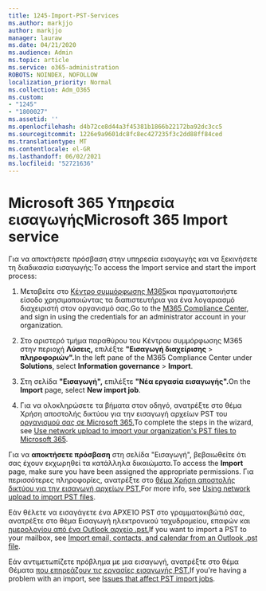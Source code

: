 ```yaml
---
title: 1245-Import-PST-Services
ms.author: markjjo
author: markjjo
manager: lauraw
ms.date: 04/21/2020
ms.audience: Admin
ms.topic: article
ms.service: o365-administration
ROBOTS: NOINDEX, NOFOLLOW
localization_priority: Normal
ms.collection: Adm_O365
ms.custom:
- "1245"
- "1800027"
ms.assetid: ''
ms.openlocfilehash: d4b72ce8d44a3f45381b1866b22172ba92dc3cc5
ms.sourcegitcommit: 1226e9a9601dc8fc8ec427235f3c2dd88ff84ced
ms.translationtype: MT
ms.contentlocale: el-GR
ms.lasthandoff: 06/02/2021
ms.locfileid: "52721636"
---
```

# <a name="microsoft-365-import-service"></a><span data-ttu-id="43fb1-102">Microsoft 365 Υπηρεσία εισαγωγής</span><span class="sxs-lookup"><span data-stu-id="43fb1-102">Microsoft 365 Import service</span></span>

<span data-ttu-id="43fb1-103">Για να αποκτήσετε πρόσβαση στην υπηρεσία εισαγωγής και να ξεκινήσετε τη διαδικασία εισαγωγής:</span><span class="sxs-lookup"><span data-stu-id="43fb1-103">To access the Import service and start the import process:</span></span>

1. <span data-ttu-id="43fb1-104">Μεταβείτε στο [Κέντρο συμμόρφωσης M365](https://compliance.microsoft.com/)και πραγματοποιήστε είσοδο χρησιμοποιώντας τα διαπιστευτήρια για ένα λογαριασμό διαχειριστή στον οργανισμό σας.</span><span class="sxs-lookup"><span data-stu-id="43fb1-104">Go to the [M365 Compliance Center](https://compliance.microsoft.com/), and sign in using the credentials for an administrator account in your organization.</span></span>

1. <span data-ttu-id="43fb1-105">Στο αριστερό τμήμα παραθύρου του Κέντρου συμμόρφωσης M365 στην περιοχή **Λύσεις,** επιλέξτε **"Εισαγωγή διαχείρισης**  >  **πληροφοριών".**</span><span class="sxs-lookup"><span data-stu-id="43fb1-105">In the left pane of the M365 Compliance Center under **Solutions**, select **Information governance** > **Import**.</span></span>

1. <span data-ttu-id="43fb1-106">Στη σελίδα **"Εισαγωγή",** επιλέξτε **"Νέα εργασία εισαγωγής".**</span><span class="sxs-lookup"><span data-stu-id="43fb1-106">On the **Import** page, select **New import job**.</span></span>

1. <span data-ttu-id="43fb1-107">Για να ολοκληρώσετε τα βήματα στον οδηγό, ανατρέξτε στο θέμα Χρήση αποστολής δικτύου για την εισαγωγή αρχείων PST του [οργανισμού σας σε Microsoft 365.](/compliance/use-network-upload-to-import-pst-files)</span><span class="sxs-lookup"><span data-stu-id="43fb1-107">To complete the steps in the wizard, see [Use network upload to import your organization's PST files to Microsoft 365](/compliance/use-network-upload-to-import-pst-files).</span></span>

<span data-ttu-id="43fb1-108">Για να **αποκτήσετε πρόσβαση** στη σελίδα "Εισαγωγή", βεβαιωθείτε ότι σας έχουν εκχωρηθεί τα κατάλληλα δικαιώματα.</span><span class="sxs-lookup"><span data-stu-id="43fb1-108">To access the **Import** page, make sure you have been assigned the appropriate permissions.</span></span> <span data-ttu-id="43fb1-109">Για περισσότερες πληροφορίες, ανατρέξτε στο [θέμα Χρήση αποστολής δικτύου για την εισαγωγή αρχείων PST.](/microsoft-365/compliance/importing-pst-files-to-office-365#using-network-upload-to-import-pst-files)</span><span class="sxs-lookup"><span data-stu-id="43fb1-109">For more info, see [Using network upload to import PST files](/microsoft-365/compliance/importing-pst-files-to-office-365#using-network-upload-to-import-pst-files).</span></span>

<span data-ttu-id="43fb1-110">Εάν θέλετε να εισαγάγετε ένα ΑΡΧΕΊΟ PST στο γραμματοκιβώτιό σας, ανατρέξτε στο θέμα Εισαγωγή ηλεκτρονικού ταχυδρομείου, επαφών και [ημερολογίου από ένα Outlook αρχείο .pst.](https://support.office.com/article/import-email-contacts-and-calendar-from-an-outlook-pst-file-431a8e9a-f99f-4d5f-ae48-ded54b3440ac)</span><span class="sxs-lookup"><span data-stu-id="43fb1-110">If you want to import a PST to your mailbox, see [Import email, contacts, and calendar from an Outlook .pst file](https://support.office.com/article/import-email-contacts-and-calendar-from-an-outlook-pst-file-431a8e9a-f99f-4d5f-ae48-ded54b3440ac).</span></span>

<span data-ttu-id="43fb1-111">Εάν αντιμετωπίζετε πρόβλημα με μια εισαγωγή, ανατρέξτε στο θέμα Θέματα [που επηρεάζουν τις εργασίες εισαγωγής PST.](/office365/troubleshoot/pst-import-service/issues-with-pst-import-job)</span><span class="sxs-lookup"><span data-stu-id="43fb1-111">If you're having a problem with an import, see [Issues that affect PST import jobs](/office365/troubleshoot/pst-import-service/issues-with-pst-import-job).</span></span>

